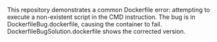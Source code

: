 This repository demonstrates a common Dockerfile error: attempting to execute a non-existent script in the CMD instruction. The bug is in DockerfileBug.dockerfile, causing the container to fail. DockerfileBugSolution.dockerfile shows the corrected version.